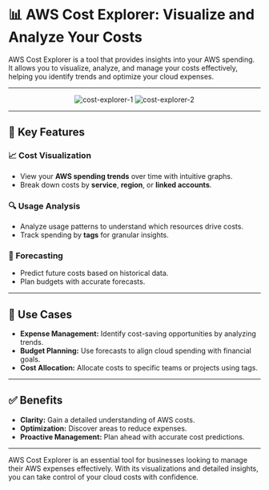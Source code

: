# 📊 AWS Cost Explorer: Visualize and Analyze Your Costs

AWS Cost Explorer is a tool that provides insights into your AWS spending. It allows you to visualize, analyze, and manage your costs effectively, helping you identify trends and optimize your cloud expenses.

---

<div style="text-align: center;">
    <img src="images/cost-explorer-1.png" alt="cost-explorer-1">
    <img src="images/cost-explorer-2.png" alt="cost-explorer-2">
</div>

---

## 🌟 Key Features

### 📈 Cost Visualization

- View your **AWS spending trends** over time with intuitive graphs.
- Break down costs by **service**, **region**, or **linked accounts**.

### 🔍 Usage Analysis

- Analyze usage patterns to understand which resources drive costs.
- Track spending by **tags** for granular insights.

### 📆 Forecasting

- Predict future costs based on historical data.
- Plan budgets with accurate forecasts.

---

## 🎯 Use Cases

- **Expense Management:** Identify cost-saving opportunities by analyzing trends.
- **Budget Planning:** Use forecasts to align cloud spending with financial goals.
- **Cost Allocation:** Allocate costs to specific teams or projects using tags.

---

## ✅ Benefits

- **Clarity:** Gain a detailed understanding of AWS costs.
- **Optimization:** Discover areas to reduce expenses.
- **Proactive Management:** Plan ahead with accurate cost predictions.

---

AWS Cost Explorer is an essential tool for businesses looking to manage their AWS expenses effectively. With its visualizations and detailed insights, you can take control of your cloud costs with confidence.
